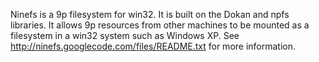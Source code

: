 Ninefs is a 9p filesystem for win32.  It is built on the Dokan and npfs libraries.  It allows 9p resources from other machines to be mounted as a filesystem in a win32 system such as Windows XP.  See http://ninefs.googlecode.com/files/README.txt for more information.